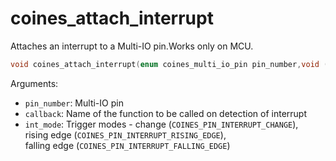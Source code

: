# coines_attach_interrupt
Attaches an interrupt to a Multi-IO pin.Works only on MCU.

```C
void coines_attach_interrupt(enum coines_multi_io_pin pin_number,void (*callback)(uint32_t, uint32_t),enum coines_pin_interrupt_mode int_mode);
```

Arguments:

- `pin_number`:  Multi-IO pin
- `callback`: Name of the function to be called on detection of interrupt
- `int_mode`: Trigger modes - change (`COINES_PIN_INTERRUPT_CHANGE`),  
rising edge (`COINES_PIN_INTERRUPT_RISING_EDGE`),  
falling edge (`COINES_PIN_INTERRUPT_FALLING_EDGE`)